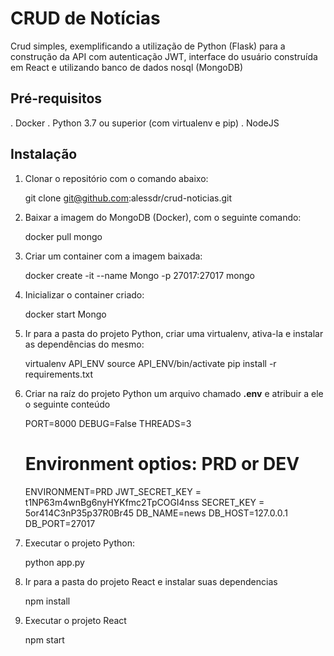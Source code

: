 # CRUD de Notícias

Crud simples, exemplificando a utilização de Python (Flask) para a construção da API com autenticação JWT, interface do usuário construída em React e utilizando banco de dados nosql (MongoDB)

## Pré-requisitos

. Docker
. Python 3.7 ou superior (com virtualenv e pip)
. NodeJS

## Instalação

1) Clonar o repositório com o comando abaixo:

	git clone git@github.com:alessdr/crud-noticias.git

2) Baixar a imagem do MongoDB (Docker), com o seguinte comando:

	docker pull mongo

3) Criar um container com a imagem baixada:

	docker create -it --name Mongo -p 27017:27017 mongo

4) Inicializar o container criado:

	docker start Mongo

5) Ir para a pasta do projeto Python, criar uma virtualenv, ativa-la e instalar as dependências do mesmo:

	virtualenv API_ENV
	source API_ENV/bin/activate
	pip install -r requirements.txt

6) Criar na raíz do projeto Python um arquivo chamado **.env** e atribuir a ele o seguinte conteúdo

	PORT=8000
	DEBUG=False
	THREADS=3
	# Environment optios: PRD or DEV
	ENVIRONMENT=PRD
	JWT_SECRET_KEY = t1NP63m4wnBg6nyHYKfmc2TpCOGI4nss
	SECRET_KEY = 5or414C3nP35p37R0Br45
	DB_NAME=news
	DB_HOST=127.0.0.1
	DB_PORT=27017


7) Executar o projeto Python:

	python app.py

8) Ir para a pasta do projeto React e instalar suas dependencias

	npm install

9) Executar o projeto React

	npm start

